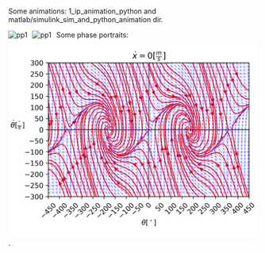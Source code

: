 ###
Some animations:
1_ip_animation_python and matlab/simulink_sim_and_python_animation dir.

Some phase portraits:
<img src="phase_portraits/pictures/cos_b_1_gamma_0_5_dodatnie.png"
     alt="pp1"
     style="float: left; margin-right: 10px;" />
<img src="phase_portraits/pictures/cos_b_1_gamma_0_5_ujemne.png"
     alt="pp1"
     style="float: left; margin-right: 10px;" />
<img src="phase_portraits/pictures/cos_b_1_gamma_0_5_ZERO.png"
     alt="pp1"
     style="float: left; margin-right: 10px;" />   
.